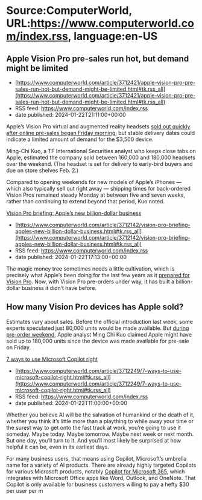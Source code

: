# Source:ComputerWorld, URL:https://www.computerworld.com/index.rss, language:en-US

## Apple Vision Pro pre-sales run hot, but demand might be limited
 - [https://www.computerworld.com/article/3712421/apple-vision-pro-pre-sales-run-hot-but-demand-might-be-limited.html#tk.rss_all](https://www.computerworld.com/article/3712421/apple-vision-pro-pre-sales-run-hot-but-demand-might-be-limited.html#tk.rss_all)
 - RSS feed: https://www.computerworld.com/index.rss
 - date published: 2024-01-22T21:11:00+00:00

<article>
	<section class="page">
<p>Apple’s Vision Pro virtual and augmented reality headsets <a href="https://www.computerworld.com/article/3712142/vision-pro-briefing-apples-new-billion-dollar-business.html">sold out quickly after online pre-sales began Friday morning</a>, but stable delivery dates could indicate a limited amount of demand for the $3,500 device.</p><p>Ming-Chi Kuo, a TF International Securities analyst who keeps close tabs on Apple, estimated the company sold between 160,000 and 180,000 headsets over the weekend. (The headset is set for delivery to early-bird buyers and due on store shelves Feb. 2.)</p><p>Compared to opening weekends for new models of Apple’s iPhones — which also typically sell out right away — shipping times for back-ordered Vision Pros remained steady Monday at between five and seven weeks, rather than continuing to extend beyond that period, Kuo noted.</p><p class="jumpTag"><a href="/article/3712421/apple-vision-pro-pre-sales-run-hot-bu

## Vision Pro briefing: Apple’s new billion-dollar business
 - [https://www.computerworld.com/article/3712142/vision-pro-briefing-apples-new-billion-dollar-business.html#tk.rss_all](https://www.computerworld.com/article/3712142/vision-pro-briefing-apples-new-billion-dollar-business.html#tk.rss_all)
 - RSS feed: https://www.computerworld.com/index.rss
 - date published: 2024-01-22T17:13:00+00:00

<article>
	<section class="page">
<p>The magic money tree sometimes needs a little cultivation, which is precisely what Apple’s been doing for the last few years as it <a href="https://www.computerworld.com/article/3712160/how-to-think-about-apple-and-spatial-computing.html">prepared for Vision Pro</a>. Now, with Vision Pro pre-orders under way, it has built a billion-dollar business it didn’t have before.</p><h2><strong>How many Vision Pro devices has Apple sold?</strong></h2>
<p>Estimates vary about sales. Before the official introduction last week, some experts speculated just 80,000 units would be made available. But <a href="https://www.computerworld.com/article/3712023/apple-vision-pro-on-sale-feb-2-in-us-pre-orders-soon.html">during pre-order weekend</a>, Apple analyst Ming Chi Kuo claimed Apple might have sold up to 180,000 units since the device was made available for pre-sale on Friday.</p><p class="jumpTag"><a href="/article/3712142/vision-pro-briefing-apples-new-b

## 7 ways to use Microsoft Copilot right
 - [https://www.computerworld.com/article/3712249/7-ways-to-use-microsoft-copilot-right.html#tk.rss_all](https://www.computerworld.com/article/3712249/7-ways-to-use-microsoft-copilot-right.html#tk.rss_all)
 - RSS feed: https://www.computerworld.com/index.rss
 - date published: 2024-01-22T11:00:00+00:00

<article>
	<section class="page">
<p>Whether you believe AI will be the salvation of humankind or the death of it, whether you think it’s little more than a plaything to while away your time or the surest way to get onto the fast track at work, you’re going to use it someday. Maybe today. Maybe tomorrow. Maybe next week or next month. But one day, you’ll turn to it. And you’ll most likely be surprised at how helpful it can be, even in its earliest days.</p><p>For many business users, that means using Copilot, Microsoft’s umbrella name for a variety of AI products. There are already highly targeted Copilots for various Microsoft products, notably <a href="https://www.microsoft.com/en-us/microsoft-365/enterprise/copilot-for-microsoft-365" rel="noopener nofollow" target="_blank">Copilot for Microsoft 365</a>, which integrates with Microsoft Office apps like Word, Outlook, and OneNote. That Copilot is only available for business customers willing to pay a hefty $30 per user per m

